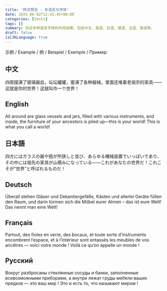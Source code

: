 ```yaml
---
title: '样式预览 - 多语言与字体'
date: 2025-06-02T12:41:45+08:00
categories: [tests]
tags: []
summary: 测试多种语言字体的外观效果。包括中文、英语、日语、德语、法语、俄语等。
draft: false
isCJKLanguage: true
---
```


示例 / Example / 例 / Beispiel / Exemple / Пример:

## 中文

四周摆满了玻璃器皿，坛坛罐罐，塞满了各种器械，里面还堆着老祖宗的家具——这就是你的世界！这就叫作一个世界！

## English

All around are glass vessels and jars, filled with various instruments, and inside, the furniture of your ancestors is piled up—this is your world! This is what you call a world!

## 日本語

四方にはガラスの器や瓶が所狭しと並び、あらゆる機械装置でいっぱいであり、その中には祖先の家具が山積みになっている――これがあなたの世界だ！これこそが“世界”と呼ばれるものだ！

## Deutsch

Überall stehen Gläser und Dekantiergefäße, Kästen und allerlei Geräte füllen den Raum, und darin türmen sich die Möbel eurer Ahnen – das ist eure Welt! Das nennt man eine Welt!

## Français

Partout, des fioles en verre, des bocaux, et toute sorte d’instruments encombrent l’espace, et à l’intérieur sont entassés les meubles de vos ancêtres — voici votre monde ! Voilà ce qu’on appelle un monde !

## Русский

Вокруг разбросаны стеклянные сосуды и банки, заполненные всевозможными приборами, а внутри лежат груды мебели ваших предков — это ваш мир ! Это и есть то, что называют миром !
